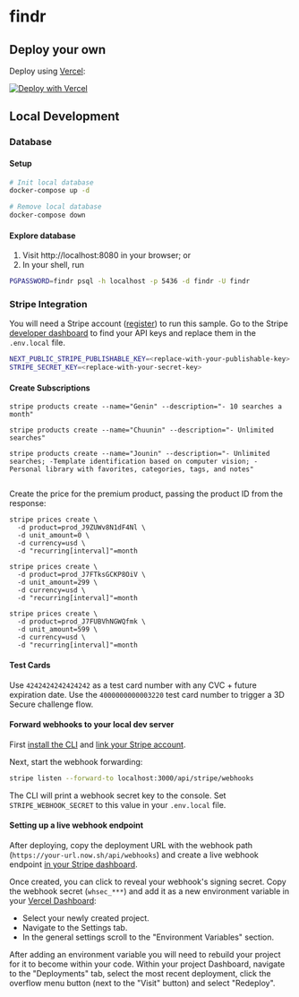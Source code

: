 # findr

## Deploy your own

Deploy using [Vercel](https://vercel.com?utm_source=github&utm_medium=readme&utm_campaign=next-example):

[![Deploy with Vercel](https://vercel.com/button)](https://vercel.com/new/git/external?repository-url=https://https://github.com/hustlelikeaboss/findr-next&project-name=findr-next&repository-name=findr-next)

## Local Development

### Database

#### Setup

```bash
# Init local database
docker-compose up -d

# Remove local database
docker-compose down
```

#### Explore database

1. Visit http://localhost:8080 in your browser; or
2. In your shell, run

```bash
PGPASSWORD=findr psql -h localhost -p 5436 -d findr -U findr
```

### Stripe Integration

You will need a Stripe account ([register](https://dashboard.stripe.com/register)) to run this sample. Go to the Stripe [developer dashboard](https://stripe.com/docs/development/quickstart#api-keys) to find your API keys and replace them in the `.env.local` file.

```bash
NEXT_PUBLIC_STRIPE_PUBLISHABLE_KEY=<replace-with-your-publishable-key>
STRIPE_SECRET_KEY=<replace-with-your-secret-key>
```

#### Create Subscriptions

```
stripe products create --name="Genin" --description="- 10 searches a month"

stripe products create --name="Chuunin" --description="- Unlimited searches"

stripe products create --name="Jounin" --description="- Unlimited searches; -Template identification based on computer vision; - Personal library with favorites, categories, tags, and notes"


```

Create the price for the premium product, passing the product ID from the response:

```
stripe prices create \
  -d product=prod_J9ZUWv8N1dF4Nl \
  -d unit_amount=0 \
  -d currency=usd \
  -d "recurring[interval]"=month

stripe prices create \
  -d product=prod_J7FTksGCKP8OiV \
  -d unit_amount=299 \
  -d currency=usd \
  -d "recurring[interval]"=month

stripe prices create \
  -d product=prod_J7FUBVhNGWQfmk \
  -d unit_amount=599 \
  -d currency=usd \
  -d "recurring[interval]"=month
```

#### Test Cards

Use `4242424242424242` as a test card number with any CVC + future expiration date. Use the `4000000000003220` test card number to trigger a 3D Secure challenge flow.

#### Forward webhooks to your local dev server

First [install the CLI](https://stripe.com/docs/stripe-cli) and [link your Stripe account](https://stripe.com/docs/stripe-cli#link-account).

Next, start the webhook forwarding:

```bash
stripe listen --forward-to localhost:3000/api/stripe/webhooks
```

The CLI will print a webhook secret key to the console. Set `STRIPE_WEBHOOK_SECRET` to this value in your `.env.local` file.

#### Setting up a live webhook endpoint

After deploying, copy the deployment URL with the webhook path (`https://your-url.now.sh/api/webhooks`) and create a live webhook endpoint [in your Stripe dashboard](https://stripe.com/docs/webhooks/setup#configure-webhook-settings).

Once created, you can click to reveal your webhook's signing secret. Copy the webhook secret (`whsec_***`) and add it as a new environment variable in your [Vercel Dashboard](https://vercel.com/dashboard):

- Select your newly created project.
- Navigate to the Settings tab.
- In the general settings scroll to the "Environment Variables" section.

After adding an environment variable you will need to rebuild your project for it to become within your code. Within your project Dashboard, navigate to the "Deployments" tab, select the most recent deployment, click the overflow menu button (next to the "Visit" button) and select "Redeploy".
